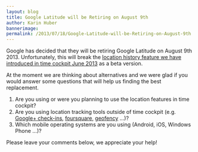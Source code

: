 ```yaml
---
layout: blog
title: Google Latitude will be Retiring on August 9th
author: Karin Huber
bannerimage: 
permalink: /2013/07/18/Google-Latitude-will-be-Retiring-on-August-9th
---
```


<p xmlns="http://www.w3.org/1999/xhtml">Google has decided that they will be retiring Google Latitude on August 9th 2013. Unfortunately, this will break the <a href="/blog/2013/05/31/Whats-New-in-Version-June-2013" title="Location History in Time Cockpit">location history feature we have introduced in time cockpit June 2013</a> as a beta version.</p><p xmlns="http://www.w3.org/1999/xhtml">At the moment we are thinking about alternatives and we were glad if you would answer some questions that will help us finding the best replacement.</p><ol xmlns="http://www.w3.org/1999/xhtml">
  <li>Are you using or were you planning to use the location features in time cockpit?</li>
  <li>Are you using location tracking tools outside of time cockpit (e.g. <a href="https://support.google.com/gmm/answer/1650350?hl=en" title="Google+ Check-Ins" target="_blank">Google+ check-ins</a>, <a href="https://foursquare.com/" title="Foursquare" target="_blank">foursquare</a>, <a href="http://www.geofency.com/" title="Geofency" target="_blank">geofency</a> …)?</li>
  <li>Which mobile operating systems are you using (Android, iOS, Windows Phone …)?</li>
</ol><p xmlns="http://www.w3.org/1999/xhtml">Please leave your comments below, we appreciate your help!</p>